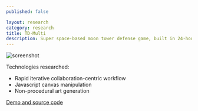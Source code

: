 ```yaml
---
published: false

layout: research
category: research
title: TD-Multi
description: Super space-based moon tower defense game, built in 24-hours at CodeDay.
---
```


![screenshot](https://a248.e.akamai.net/camo.github.com/5312d8303b4790fb89433b4170de8a314040a8be/687474703a2f2f692e696d6775722e636f6d2f313176474a34772e706e67)

Technologies researched:

* Rapid iterative collaboration-centric workflow
* Javascript canvas manipulation
* Non-procedural art generation

[Demo and source code](https://github.com/tangmi/td-multi)